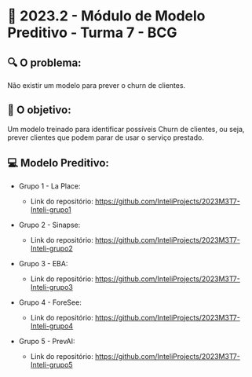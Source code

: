# 🙋‍ 2023.2 - Módulo de Modelo Preditivo - Turma 7 - BCG

## :mag: O problema:

Não existir um modelo para prever o churn de clientes.

## :dart: O objetivo:

Um modelo treinado para identificar possíveis Churn de clientes, ou seja, prever clientes que podem parar de usar o serviço prestado.

## :computer: Modelo Preditivo:

- Grupo 1 - La Place:
  - Link do repositório: https://github.com/InteliProjects/2023M3T7-Inteli-grupo1

- Grupo 2 - Sinapse:
  - Link do repositório: https://github.com/InteliProjects/2023M3T7-Inteli-grupo2
  
- Grupo 3 - EBA:
  - Link do repositório: https://github.com/InteliProjects/2023M3T7-Inteli-grupo3
  
- Grupo 4 - ForeSee: 
  - Link do repositório: https://github.com/InteliProjects/2023M3T7-Inteli-grupo4
  
- Grupo 5 - PrevAI:
  - Link do repositório: https://github.com/InteliProjects/2023M3T7-Inteli-grupo5
